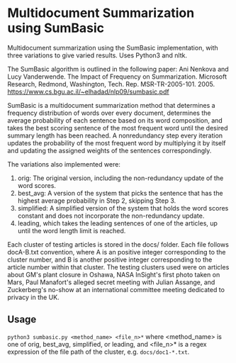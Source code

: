 # Multidocument Summarization using SumBasic
Multidocument summarization using the SumBasic implementation, with three variations to give varied results. Uses Python3 and nltk.

The SumBasic algorithm is outlined in the following paper: 
Ani Nenkova and Lucy Vanderwende. The Impact of Frequency on Summarization. Microsoft Research,
Redmond, Washington, Tech. Rep. MSR-TR-2005-101. 2005. <https://www.cs.bgu.ac.il/~elhadad/nlp09/sumbasic.pdf>

SumBasic is a multidocument summarization method that determines a frequency distribution of words over every document,
determines the average probability of each sentence based on its word composition, and takes the best scoring sentence of 
the most frequent word until the desired summary length has been reached. A nonredundancy step every iteration updates the
probability of the most frequent word by multiplying it by itself and updating the assigned weights of the sentences
correspondingly.

The variations also implemented were:
1. orig: The original version, including the non-redundancy update of the word scores.
2. best_avg: A version of the system that picks the sentence that has the highest average probability
in Step 2, skipping Step 3.
3. simplified: A simplified version of the system that holds the word scores constant and does not
incorporate the non-redundancy update.
4. leading, which takes the leading sentences of one of the articles, up until the word length limit is reached.

Each cluster of testing articles is stored in the docs/ folder. Each file follows docA-B.txt convention, where A is an
positive integer corresponding to the cluster number, and B is another positive integer corresponding to
the article number within that cluster. The testing clusters used were on articles about GM's plant closure in Oshawa, NASA InSight's
first photo taken on Mars, Paul Manafort's alleged secret meeting with Julian Assange, and Zuckerberg's no-show at an international 
committee meeting dedicated to privacy in the UK.

## Usage
`python3 sumbasic.py <method_name> <file_n>*` where <method_name> is one of orig, best_avg, simplified, or leading, and <file_n>* 
is a regex expression of the file path of the cluster, e.g. `docs/doc1-*.txt`.
